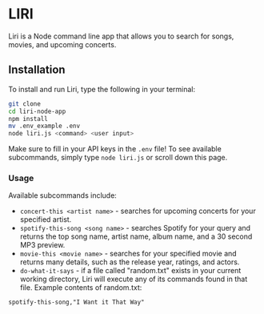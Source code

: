 # LIRI
Liri is a Node command line app that allows you to search for songs, movies, and upcoming concerts.

## Installation
To install and run Liri, type the following in your terminal:
```bash
git clone
cd liri-node-app
npm install
mv .env_example .env
node liri.js <command> <user input>
```
Make sure to fill in your API keys in the `.env` file! To see available subcommands, simply type `node liri.js` or scroll down this page.

### Usage
Available subcommands include:
- `concert-this <artist name>` - searches for upcoming concerts for your specified artist.
- `spotify-this-song <song name>` - searches Spotify for your query and returns the top song name, artist name, album name, and a 30 second MP3 preview.
- `movie-this <movie name>` - searches for your specified movie and returns many details, such as the release year, ratings, and actors.
- `do-what-it-says` - if a file called "random.txt" exists in your current working directory, Liri will execute any of its commands found in that file. Example contents of random.txt:
```
spotify-this-song,"I Want it That Way"
```
